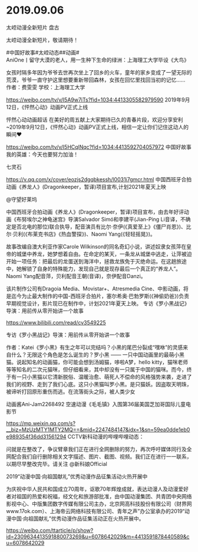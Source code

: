 # 2019.09.06

太崆动漫全新短片 盘古

太崆动漫全新短片，敬请期待！

#中国好故事#太崆动态##动画#    
AniOne丨留守大漠的老人，用一生种下生命的绿洲：上海理工大学毕设《大鸟》

女孩时隔多年因为爷爷去世再次坐上了回乡的火车，童年的家乡变成了一望无际的荒漠，爷爷一直守护这里想要重新带回森林，女孩在回忆里找回当初的记忆……
作者：费雯雯
学校：上海理工大学

https://weibo.com/tv/v/I5A9w7iTs?fid=1034:4413305582979590
2019年9月12日，《怦然心动》动画PV正式上线

怦然心动动画超话  在美好的周五献上大家期待已久的青春片段，欢迎分享安利~2019年9月12日，《怦然心动》动画PV正式上线，相信一定让你们记住这动人的瞬间♥

https://weibo.com/tv/v/I5HCqlNqc?fid=1034:4413592704057972
 中国好故事 我的英雄：今天也要努力加油！  

七灵石

https://v.qq.com/x/cover/eozjs2dgqbkessh/l0031i7gmcr.html
中国西班牙合拍动画《养龙人》(Dragonkeeper，暂译)项目宣布,计划2021年夏天上映

@守望好莱坞

中国西班牙合拍动画《养龙人》(Dragonkeeper，暂译)项目宣布，由去年好评动画《布努埃尔之神龟迷宫》导演Salvador Simó和李建平(Jian-Ping Li音译，不确定是否北电的那位)联合执导，配音演员有比尔·奈伊(《真爱至上》《僵尸肖恩》)、比尔·贝利(《布莱克书店》《热血警探》)、Naomi Yang(《轻轻摇晃》)。

故事改编自澳大利亚作家Carole Wilkinson的同名奇幻小说，讲述奴隶女孩萍在皇帝的城堡中养龙，她梦想着自由。在命定的某天，一条龙从城堡中逃走，让萍被迫开始一项任务：把最后的龙蛋送到海洋中，拯救龙族免于灭绝命运。在这趟旅途中，她解锁了自身的特殊能力，发现自己就是现存最后一个真正的“养龙人”。Naomi Yang配音萍，贝利配音王朝(音译)，奈伊配音Danzi。

该片制作公司有Dragoia Media、Movistar+、Atresmedia Cine、中影动画，将是迄今为止最大制作的中国-西班牙合拍片，塞尔希奥·巴勃罗斯(《神偷奶爸》)负责早期视觉设计，影片现已在制作中，计划2021年夏天上映。
专访《罗小黑战记》导演：用前传从零开始讲一个故事

https://www.bilibili.com/read/cv3549225

专访《罗小黑战记》导演：用前传从零开始讲一个故事

作者：Katei《罗小黑》有生之年可以完结吗？小黑的尾巴分裂成“嘿咻”的灵感来自什么？无限这个角色是怎么诞生的？罗小黑 —— 一只中国动画里的最萌小黑猫。说起知名的动画猫，你可能会想到汤姆猫，哆啦A梦，hello kitty，猫咪老师等等知名的二次元猫咪，但仔细看来，其中却没有一只属于中国的猫咪。而今，终于有一只小黑猫以它清新脱俗、温暖治愈、萌死人不偿命的风格强势来袭，走进了我们的视野、走到了我们心底。这只小黑猫叫罗小黑。是只猫妖。因盗取天明珠，被谛听打回原形重伤而逃。在流落街头之际，被人类少女

动画酱Ani-Jam2268492
 空速动漫《毛毛镇》入围第36届美国芝加哥国际儿童电影节

https://mp.weixin.qq.com/s?__biz=MzUzMTY1MTY2MQ==&mid=2247484147&idx=1&sn=59ea0dde1eb0e989354f36dd31561294
CCTV新科动漫的哔哩哔哩动态：

问就是在整改了，争议臂章我们正在进行全网删除的努力，再次呼吁媒体同行及全网配合我们自行删除相关文字描述、图片、截图、视频。我们正在进行一一联系，以期尽早整改完毕。请关注 @新科娘Official

2019“动漫中国·向祖国献礼”优秀动漫作品征集活动火热开展中

为庆祝中华人民共和国成立70周年，讴歌70年辉煌成就，表达动漫人及动漫爱好者对祖国的热爱和祝福，经文化和旅游部批准，由中国动漫集团、共青团中央网络影视中心、中版集团数字传媒有限公司主办，北京网高科技股份有限公司（财界网www.17ok.com）、上海帝云网络科技有限公司、青年之声”办公室承办的2019“动漫中国·向祖国献礼”优秀动漫作品征集活动正在火热开展中。

https://weibo.com/ttarticle/p/show?id=2309634413591880073269&u=6078642029&m=4413591878440589&cu=6078642029
 